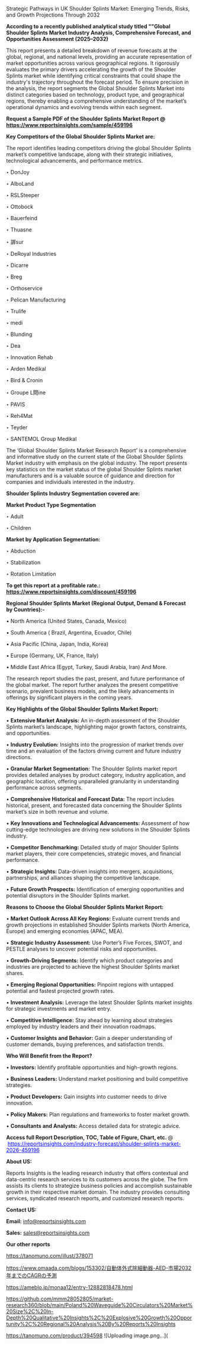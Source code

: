  Strategic Pathways in UK Shoulder Splints Market: Emerging Trends, Risks, and Growth Projections Through 2032

<strong>According to a recently published analytical study titled ""Global Shoulder Splints Market Industry Analysis, Comprehensive Forecast, and Opportunities Assessment (2025–2032)</strong>

This report presents a detailed breakdown of revenue forecasts at the global, regional, and national levels, providing an accurate representation of market opportunities across various geographical regions. It rigorously evaluates the primary drivers accelerating the growth of the Shoulder Splints market while identifying critical constraints that could shape the industry's trajectory throughout the forecast period. To ensure precision in the analysis, the report segments the Global Shoulder Splints Market into distinct categories based on technology, product type, and geographical regions, thereby enabling a comprehensive understanding of the market’s operational dynamics and evolving trends within each segment.

<strong>Request a Sample PDF of the Shoulder Splints Market Report </strong><strong>@<a href=https://www.reportsinsights.com/sample/459196 style=color:#0000ff;> https://www.reportsinsights.com/sample/459196</a></strong></font>

<strong>Key Competitors of the Global Shoulder Splints Market are:</strong>

The report identifies leading competitors driving the global Shoulder Splints market’s competitive landscape, along with their strategic initiatives, technological advancements, and performance metrics.

‣ DonJoy

‣ AlboLand

‣ RSLSteeper

‣ Ottobock

‣ Bauerfeind

‣ Thuasne

‣ 謘sur

‣ DeRoyal Industries

‣ Dicarre

‣ Breg

‣ Orthoservice

‣ Pelican Manufacturing

‣ Trulife

‣ medi

‣ Blunding

‣ Dea

‣ Innovation Rehab

‣ Arden Medikal

‣ Bird & Cronin

‣ Groupe L閜ine

‣ PAVIS

‣ Reh4Mat

‣ Teyder

‣ SANTEMOL Group Medikal

The ‘Global Shoulder Splints Market Research Report’ is a comprehensive and informative study on the current state of the Global Shoulder Splints Market industry with emphasis on the global industry. The report presents key statistics on the market status of the global Shoulder Splints market manufacturers and is a valuable source of guidance and direction for companies and individuals interested in the industry.

<strong>Shoulder Splints Industry Segmentation covered are:</strong>

<strong>Market Product Type Segmentation</strong>

‣ Adult

‣ Children

<strong>Market by Application Segmentation:</strong>

‣ Abduction

‣ Stabilization

‣ Rotation Limitation

<strong>To get this report at a profitable rate.: <a href=https://www.reportsinsights.com/discount/459196 style=color:#0000ff;>https://www.reportsinsights.com/discount/459196</a></strong></font>

<strong>Regional Shoulder Splints Market (Regional Output, Demand &amp; Forecast by Countries):-</strong>

• North America (United States, Canada, Mexico)

• South America ( Brazil, Argentina, Ecuador, Chile)

• Asia Pacific (China, Japan, India, Korea)

• Europe (Germany, UK, France, Italy)

• Middle East Africa (Egypt, Turkey, Saudi Arabia, Iran) And More.

The research report studies the past, present, and future performance of the global market. The report further analyzes the present competitive scenario, prevalent business models, and the likely advancements in offerings by significant players in the coming years.

<strong>Key Highlights of the Global Shoulder Splints Market Report:</strong>

• <strong>Extensive Market Analysis:</strong> An in-depth assessment of the Shoulder Splints market’s landscape, highlighting major growth factors, constraints, and opportunities.

• <strong>Industry Evolution:</strong> Insights into the progression of market trends over time and an evaluation of the factors driving current and future industry directions.

• <strong>Granular Market Segmentation:</strong> The Shoulder Splints market report provides detailed analyses by product category, industry application, and geographic location, offering unparalleled granularity in understanding performance across segments.

• <strong>Comprehensive Historical and Forecast Data:</strong> The report includes historical, present, and forecasted data concerning the Shoulder Splints market’s size in both revenue and volume.

• <strong>Key Innovations and Technological Advancements:</strong> Assessment of how cutting-edge technologies are driving new solutions in the Shoulder Splints industry.

• <strong>Competitor Benchmarking:</strong> Detailed study of major Shoulder Splints market players, their core competencies, strategic moves, and financial performance.

• <strong>Strategic Insights:</strong> Data-driven insights into mergers, acquisitions, partnerships, and alliances shaping the competitive landscape.

• <strong>Future Growth Prospects:</strong> Identification of emerging opportunities and potential disruptors in the Shoulder Splints market.

<strong>Reasons to Choose the Global Shoulder Splints Market Report:</strong>

• <strong>Market Outlook Across All Key Regions:</strong> Evaluate current trends and growth projections in established Shoulder Splints markets (North America, Europe) and emerging economies (APAC, MEA).

• <strong>Strategic Industry Assessment:</strong> Use Porter’s Five Forces, SWOT, and PESTLE analyses to uncover potential risks and opportunities.

• <strong>Growth-Driving Segments:</strong> Identify which product categories and industries are projected to achieve the highest Shoulder Splints market shares.

• <strong>Emerging Regional Opportunities:</strong> Pinpoint regions with untapped potential and fastest projected growth rates.

• <strong>Investment Analysis:</strong> Leverage the latest Shoulder Splints market insights for strategic investments and market entry.

• <strong>Competitive Intelligence:</strong> Stay ahead by learning about strategies employed by industry leaders and their innovation roadmaps.

• <strong>Customer Insights and Behavior:</strong> Gain a deeper understanding of customer demands, buying preferences, and satisfaction trends.

<strong>Who Will Benefit from the Report?</strong>

• <strong>Investors:</strong> Identify profitable opportunities and high-growth regions.

• <strong>Business Leaders:</strong> Understand market positioning and build competitive strategies.

• <strong>Product Developers:</strong> Gain insights into customer needs to drive innovation.

• <strong>Policy Makers:</strong> Plan regulations and frameworks to foster market growth.

• <strong>Consultants and Analysts:</strong> Access detailed data for strategic advice.
</ul>
<strong>Access full Report Description, TOC, Table of Figure, Chart, etc. </strong>@  <a href=https://reportsinsights.com/industry-forecast/shoulder-splints-market-2026-459196 style=color:#0000ff;>https://reportsinsights.com/industry-forecast/shoulder-splints-market-2026-459196</a></font>

<strong><strong>About US</strong>:</strong>

Reports Insights is the leading research industry that offers contextual and data-centric research services to its customers across the globe. The firm assists its clients to strategize business policies and accomplish sustainable growth in their respective market domain. The industry provides consulting services, syndicated research reports, and customized research reports.

<strong>Contact US:</strong>

<p class=""""><b>Email:</b> <a href=mailto:info@reportsinsights.com>info@reportsinsights.com</a></p>
<p class=""""><b>Sales:</b> <a href=mailto:sales@reportsinsights.com>sales@reportsinsights.com</a></p>

<strong>Our other reports</strong>

<a href=https://tanomuno.com/illust/378071>https://tanomuno.com/illust/378071</a>

<a href=https://www.omaada.com/blogs/153302/自動体外式除細動器-AED-市場2032年までのCAGRの予測>https://www.omaada.com/blogs/153302/自動体外式除細動器-AED-市場2032年までのCAGRの予測</a>

<a href=https://ameblo.jp/monaa12/entry-12882818478.html>https://ameblo.jp/monaa12/entry-12882818478.html</a>

<a href=https://github.com/mmm28052805/market-research360/blob/main/Poland%20Waveguide%20Circulators%20Market%20Size%2C%20In-Depth%20Qualitative%20Insights%2C%20Explosive%20Growth%20Opportunity%2C%20Regional%20Analysis%20By%20Reports%20Insights>https://github.com/mmm28052805/market-research360/blob/main/Poland%20Waveguide%20Circulators%20Market%20Size%2C%20In-Depth%20Qualitative%20Insights%2C%20Explosive%20Growth%20Opportunity%2C%20Regional%20Analysis%20By%20Reports%20Insights</a>

<a href=https://tanomuno.com/product/394598>https://tanomuno.com/product/394598</a>
![Uploading image.png…](

